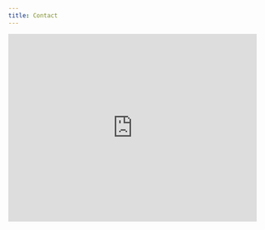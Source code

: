 ```yaml
---
title: Contact
---
```


<iframe src="https://www.google.com/maps/embed?pb=!1m18!1m12!1m3!1d2004.4738122455412!2d17.648184316142853!3d59.84127107691149!2m3!1f0!2f0!3f0!3m2!1i1024!2i768!4f13.1!3m3!1m2!1s0x465fc95f78672d4b%3A0xf3fbcd23e1d3ca6d!2sPolacksbacken+Aula!5e0!3m2!1sen!2sse!4v1541543205292" width="100%" height="380" frameborder="0" style="border:0" allowfullscreen=""></iframe>